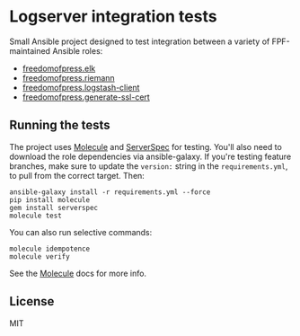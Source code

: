 # Logserver integration tests

Small Ansible project designed to test integration between a variety
of FPF-maintained Ansible roles:

* [freedomofpress.elk]
* [freedomofpress.riemann]
* [freedomofpress.logstash-client]
* [freedomofpress.generate-ssl-cert]

## Running the tests

The project uses [Molecule] and [ServerSpec] for testing. You'll also need
to download the role dependencies via ansible-galaxy. If you're testing
feature branches, make sure to update the `version:` string in the `requirements.yml`,
to pull from the correct target. Then:

```
ansible-galaxy install -r requirements.yml --force
pip install molecule
gem install serverspec
molecule test
```

You can also run selective commands:

```
molecule idempotence
molecule verify
```

See the [Molecule] docs for more info.


## License
MIT

[Molecule]: http://molecule.readthedocs.org/en/master/
[ServerSpec]: http://serverspec.org/
[freedomofpress.generate-ssl-cert]: https://github.com/freedomofpress/ansible-role-generate-ssl-cert
[freedomofpress.elk]: https://github.com/freedomofpress/ansible-role-elk
[freedomofpress.logstash-client]: https://github.com/freedomofpress/ansible-role-logstash-client
[freedomofpress.riemann]: https://github.com/freedomofpress/ansible-role-riemann
